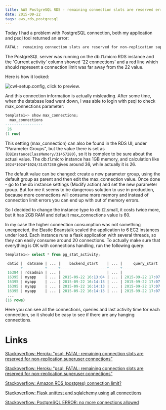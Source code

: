 ```yaml
---
title: AWS PostgreSQL RDS - remaining connection slots are reserved error
date: 2015-09-22
tags: aws,rds,postgresql
---
```


Today I had a problem with PostgreSQL connection, both my application and psql tool returned an error:

```bash
FATAL:  remaining connection slots are reserved for non-replication superuser connections
```

The PostgreSQL server was running on the db.t1.micro RDS instance and the 'Current activity' column showed '22 connections' and a red line which should represent a connection limit was far away from the 22 value.

<!-- more -->

Here is how it looked:

![cwl-setup.config, click to preview](files/2015-09-22-22-connections.png).

And this connection information is actually misleading.
After some time, when the database load went down, I was able to login with psql to check max_connections parameter:

```sql
template1=> show max_connections;
  max_connections
-----------------
 26
(1 row)
```

This setting (max_connection) can also be found in the RDS UI, under "Parameter Groups", but the value there is set as `{DBInstanceClassMemory/31457280}`, so it is complex to be sure about the actual value.
The db.t1.micro instance has 1GB memory, and calculation like `1024*1024*1024/31457280` gives around 36, while actually it is 26.

The default value can be changed: create a new parameter group, using the default group as parent and then edit the max_connection value. Once done - go to the db instance settings (Modify action) and set the new parameter group.
But for me it seems to be dangerous solution to use in production, because more connections will consume more memory and instead of connection limit errors you can end up with out of memory errors.

So I decided to change the instance type to db.t2.small, it costs twice more, but it has 2GB RAM and default max_connections value is 60.

In my case the higher connection consumption was not something unexpected, the Elastic Beanstalk scaled the application to 6 EC2 instances under load. Each instance runs a flask application with several threads, so they can easily consume around 20 connections.
To actually make sure that everything is OK with connections handling, run the following query:

```sql
template1=> select * from pg_stat_activity;

 datid |  datname | ... |    backend_start    | ... |     query_start     |    state_change     | waiting | state | ... |  query
-------+----------+-----+---------------------+-----+---------------------+---------------------+---------+-------+-----+--------------------------
 16384 | rdsadmin | ... |                     | ... |                     |                     |         |       | ... | <insufficient privilege>
 16395 | myapp    | ... | 2015-09-22 16:13:04 | ... | 2015-09-22 17:07:13 | 2015-09-22 17:07:13 | f       | idle  | ... | COMMIT
 16395 | myapp    | ... | 2015-09-22 16:14:13 | ... | 2015-09-22 17:07:21 | 2015-09-22 17:07:21 | f       | idle  | ... | ROLLBACK
 16395 | myapp    | ... | 2015-09-22 16:14:13 | ... | 2015-09-22 17:07:14 | 2015-09-22 17:07:14 | f       | idle  | ... | COMMIT
 16395 | myapp    | ... | 2015-09-22 16:14:13 | ... | 2015-09-22 17:07:18 | 2015-09-22 17:07:18 | f       | idle  | ... | ROLLBACK
 ...
(16 rows)
```

Here you can see all the connections, queries and last activity time for each connection, so it should be easy to see if there are any hanging connections.


# Links

[Stackoverflow: Heroku “psql: FATAL: remaining connection slots are reserved for non-replication superuser connections”](https://stackoverflow.com/questions/13640871/heroku-psql-fatal-remaining-connection-slots-are-reserved-for-non-replication)

[Stackoverflow: Heroku “psql: FATAL: remaining connection slots are reserved for non-replication superuser connections”](http://stackoverflow.com/questions/11847144/heroku-psql-fatal-remaining-connection-slots-are-reserved-for-non-replication)

[Stackoverflow: Amazon RDS (postgres) connection limit?](http://stackoverflow.com/questions/20106536/amazon-rds-postgres-connection-limit)

[Stackoverflow: Flask unittest and sqlalchemy using all connections](http://stackoverflow.com/questions/18291180/flask-unittest-and-sqlalchemy-using-all-connections)

[Stackoverflow: PostgreSQL ERROR: no more connections allowed](http://serverfault.com/questions/577712/postgresql-error-no-more-connections-allowed)
